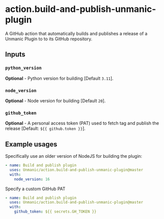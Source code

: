 # action.build-and-publish-unmanic-plugin
A GitHub action that automatically builds and publishes a release of a Unmanic Plugin to to its GitHub repository.

## Inputs

### `python_version` 

**Optional** - Python version for building [Default `3.11`].

### `node_version` 

**Optional** - Node version for building [Default `20`].

### `github_token` 

**Optional** - A personal access token (PAT) used to fetch tag and publish the release [Default: `${{ github.token }}`].

## Example usages

Specifically use an older version of NodeJS for building the plugin:
```yaml
- name: Build and publish plugin
  uses: Unmanic/action.build-and-publish-unmanic-plugin@master
  with:
    node_version: 16
```

Specify a custom GitHub PAT
```yaml
- name: Build and publish plugin
  uses: Unmanic/action.build-and-publish-unmanic-plugin@master
  with:
    github_token: ${{ secrets.GH_TOKEN }}
```
